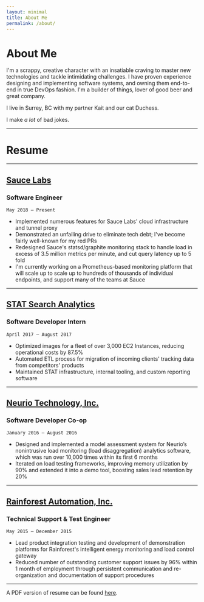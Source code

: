 ```yaml
---
layout: minimal
title: About Me
permalink: /about/
---
```


# About Me

I'm a scrappy, creative character with an insatiable craving to master new
technologies and tackle intimidating challenges.
I have proven experience designing and implementing software systems, and
owning them end-to-end in true DevOps fashion.
I'm a builder of things, lover of good beer and great company.

I live in Surrey, BC with my partner Kait and our cat Duchess.

I make *a lot* of bad jokes.

---

# Resume

---

## [Sauce Labs](https://saucelabs.com)

### Software Engineer

`May 2018 – Present`

* Implemented numerous features for Sauce Labs' cloud infrastructure and tunnel
  proxy
* Demonstrated an unfailing drive to eliminate tech debt; I've become fairly
  well-known for my red PRs
* Redesigned Sauce's statsd/graphite monitoring stack to handle load in
  excess of 3.5 million metrics per minute, and cut query latency up to 5 fold
* I'm currently working on a Prometheus-based monitoring platform that will
  scale up to scale up to hundreds of thousands of individual endpoints, and
  support many of the teams at Sauce

---

## [STAT Search Analytics](https://getstat.com)

### Software Developer Intern

`April 2017 – August 2017`

* Optimized images for a fleet of over 3,000 EC2 Instances, reducing
  operational costs by 87.5%
* Automated ETL process for migration of incoming clients' tracking data
  from competitors' products
* Maintained STAT infrastructure, internal tooling, and custom reporting
  software

---

## [Neurio Technology, Inc.](https://neur.io)

### Software Developer Co-op

`January 2016 – August 2016`

* Designed and implemented a model assessment system for Neurio’s nonintrusive
  load monitoring (load disaggregation) analytics software, which was run over
  10,000 times within its first 6 months
* Iterated on load testing frameworks, improving memory utilization by 90%
  and extended it into a demo tool, boosting sales lead retention by 20%

---

## [Rainforest Automation, Inc.](https://rainforestautomation.com)

### Technical Support & Test Engineer

`May 2015 – December 2015`

* Lead product integration testing and development of demonstration platforms
  for Rainforest's intelligent energy monitoring and load control gateway
* Reduced number of outstanding customer support issues by 96% within 1 month
  of employment through persistent communication and re-organization and
  documentation of support procedures

---

A PDF version of resume can be found [here](/assets/pdf/Resume-Dolinsky.pdf).
